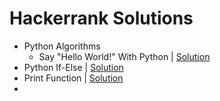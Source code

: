 # Hackerrank Solutions

- Python Algorithms
  - Say "Hello World!" With Python | [Solution](https://github.com/htcrazy/hackerrank_solutions/blob/main/hackerrank_python_solutions/py_hello_world)
- Python If-Else | [Solution](https://github.com/htcrazy/hackerrank_solutions/blob/main/hackerrank_python_solutions/py_if_else)
- Print Function | [Solution](https://github.com/htcrazy/hackerrank_solutions/blob/main/hackerrank_python_solutions/python_print)
- 
